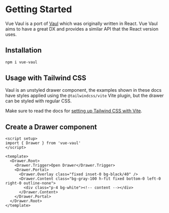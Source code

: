 # Getting Started

Vue Vaul is a port of [Vaul](https://github.com/emilkowalski/vaul) which was originally written in React. Vue Vaul aims to have a great DX and provides a similar API that the React version uses.

## Installation

```sh
npm i vue-vaul
```

## Usage with Tailwind CSS

Vaul is an unstyled drawer component, the examples shown in these docs have styles applied using the `@tailwindcss/vite` Vite plugin, but the drawer can be styled with regular CSS.

Make sure to read the docs for [setting up Tailwind CSS with Vite](https://tailwindcss.com/docs/installation/using-vite).

## Create a Drawer component

```vue
<script setup>
import { Drawer } from 'vue-vaul'
</script>

<template>
  <Drawer.Root>
    <Drawer.Trigger>Open Drawer</Drawer.Trigger>
    <Drawer.Portal>
      <Drawer.Overlay class="fixed inset-0 bg-black/40" />
      <Drawer.Content class="bg-gray-100 h-fit fixed bottom-0 left-0 right-0 outline-none">
        <div class="p-4 bg-white"><!-- content --></div>
      </Drawer.Content>
    </Drawer.Portal>
  </Drawer.Root>
</template>
```